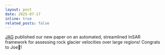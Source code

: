 ```yaml
---
layout: post
date: 2025-07-17 
inline: true
related_posts: false
---
```


<a href='https://doi.org/10.1016/j.jag.2025.104733' > JAG</a> published our new paper on an automated, streamlined InSAR framework for assessing rock glacier velocities over large regions! Congrats to Joe🎉!
